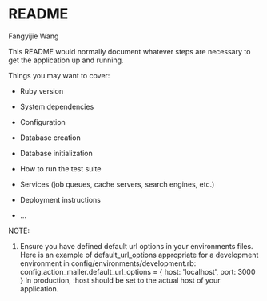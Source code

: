 # README

Fangyijie Wang

This README would normally document whatever steps are necessary to get the
application up and running.

Things you may want to cover:

* Ruby version

* System dependencies

* Configuration

* Database creation

* Database initialization

* How to run the test suite

* Services (job queues, cache servers, search engines, etc.)

* Deployment instructions

* ...

NOTE:
  1. Ensure you have defined default url options in your environments files. Here is an example of default_url_options appropriate for a development environment in config/environments/development.rb:
	config.action_mailer.default_url_options = { host: 'localhost', port: 3000 }
  In production, :host should be set to the actual host of your application.
